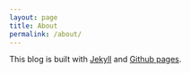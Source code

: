 ```yaml
---
layout: page
title: About
permalink: /about/
---
```


This blog is built with [Jekyll](https://jekyllrb.com) and [Github pages](https://pages.github.com).

